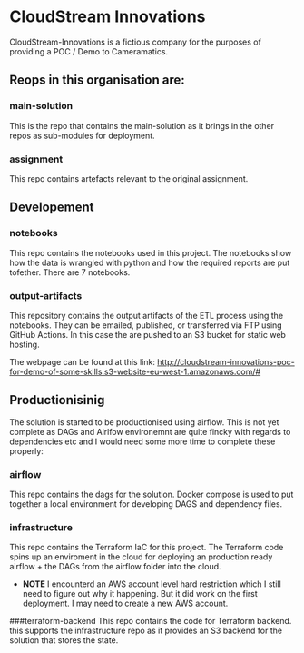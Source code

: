 # CloudStream Innovations

CloudStream-Innovations is a fictious company for the purposes of providing a POC / Demo to Cameramatics.

## Reops in this organisation are:

### main-solution
This is the repo that contains the main-solution as it brings in the other repos as sub-modules for deployment.

### assignment
This repo contains artefacts relevant to the original assignment.

## Developement

### notebooks
This repo contains the notebooks used in this project.  The notebooks show how the data is wrangled with python and how the required reports are put tofether.  There are 7 notebooks.

### output-artifacts
This repository contains the output artifacts of the ETL process using the notebooks. They can be emailed, published, or transferred via FTP using GitHub Actions.  In this case the are pushed to an S3 bucket for static web hosting.

The webpage can be found at this link:  http://cloudstream-innovations-poc-for-demo-of-some-skills.s3-website-eu-west-1.amazonaws.com/#

## Productionisinig

The solution is started to be productionised using airflow.  This is not yet complete as DAGs and Airlfow environemnt are quite fincky with regards to dependencies etc and I would need some more time to complete these properly:

### airflow
This repo contains the dags for the solution.  Docker compose is used to put together a local environment for developing DAGS and dependency files.

### infrastructure
This repo contains the Terraform IaC for this project.   The Terraform code spins up an enviroment in the cloud for deploying an production ready airflow + the DAGs from the airflow folder into the cloud.

- **NOTE** I encounterd an AWS account level hard restriction which I still need to figure out why it happening.  But it did work on the first deployment.  I may need to create a new AWS account.

###terraform-backend
This repo contains the code for Terraform backend.  this supports the infrastructure repo as it provides an S3 backend for the solution that stores the state.
